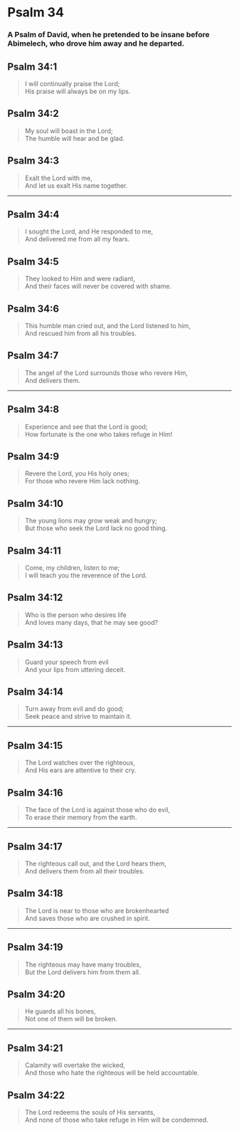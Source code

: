 # Psalm 34

### A Psalm of David, when he pretended to be insane before Abimelech, who drove him away and he departed.

## Psalm 34:1

> I will continually praise the Lord;  
> His praise will always be on my lips.

## Psalm 34:2

> My soul will boast in the Lord;  
> The humble will hear and be glad.

## Psalm 34:3

> Exalt the Lord with me,  
> And let us exalt His name together.

---

## Psalm 34:4

> I sought the Lord, and He responded to me,  
> And delivered me from all my fears.

## Psalm 34:5

> They looked to Him and were radiant,  
> And their faces will never be covered with shame.

## Psalm 34:6

> This humble man cried out, and the Lord listened to him,  
> And rescued him from all his troubles.

## Psalm 34:7

> The angel of the Lord surrounds those who revere Him,  
> And delivers them.

---

## Psalm 34:8

> Experience and see that the Lord is good;  
> How fortunate is the one who takes refuge in Him!

## Psalm 34:9

> Revere the Lord, you His holy ones;  
> For those who revere Him lack nothing.

## Psalm 34:10

> The young lions may grow weak and hungry;  
> But those who seek the Lord lack no good thing.

## Psalm 34:11

> Come, my children, listen to me;  
> I will teach you the reverence of the Lord.

## Psalm 34:12

> Who is the person who desires life  
> And loves many days, that he may see good?

## Psalm 34:13

> Guard your speech from evil  
> And your lips from uttering deceit.

## Psalm 34:14

> Turn away from evil and do good;  
> Seek peace and strive to maintain it.

---

## Psalm 34:15

> The Lord watches over the righteous,  
> And His ears are attentive to their cry.

## Psalm 34:16

> The face of the Lord is against those who do evil,  
> To erase their memory from the earth.

---

## Psalm 34:17

> The righteous call out, and the Lord hears them,  
> And delivers them from all their troubles.

## Psalm 34:18

> The Lord is near to those who are brokenhearted  
> And saves those who are crushed in spirit.

---

## Psalm 34:19

> The righteous may have many troubles,  
> But the Lord delivers him from them all.

## Psalm 34:20

> He guards all his bones,  
> Not one of them will be broken.

---

## Psalm 34:21

> Calamity will overtake the wicked,  
> And those who hate the righteous will be held accountable.

## Psalm 34:22

> The Lord redeems the souls of His servants,  
> And none of those who take refuge in Him will be condemned.
